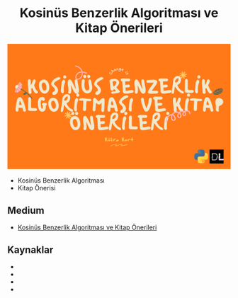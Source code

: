 <h1 align="center"> Kosinüs Benzerlik Algoritması ve Kitap Önerileri </h1>

<p align="left"> <img src="https://github.com/kubrakurt/cosine_similarity/blob/main/cosine_similarity.png" /> </p>

* Kosinüs Benzerlik Algoritması
* Kitap Önerisi

## Medium

* [Kosinüs Benzerlik Algoritması ve Kitap Önerileri]()

## Kaynaklar

* []()
* []()
* []()
* []()
